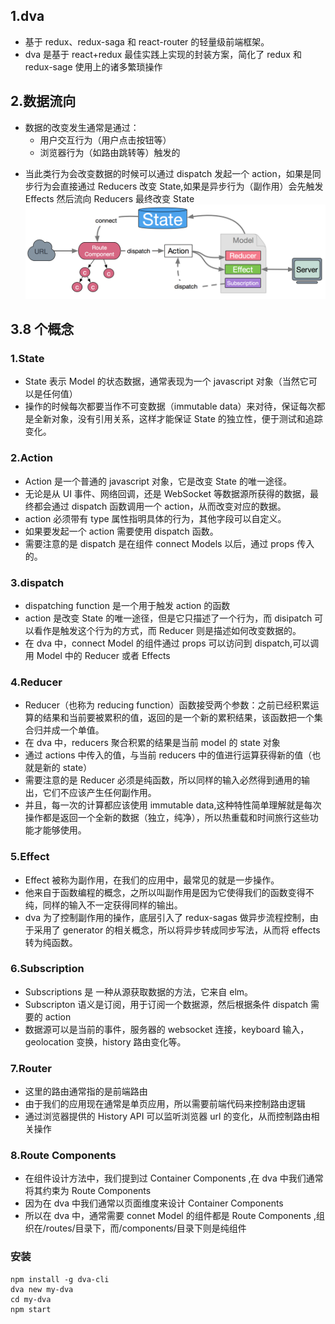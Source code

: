 ## 1.dva

* 基于 redux、redux-saga 和 react-router 的轻量级前端框架。
* dva 是基于 react+redux 最佳实践上实现的封装方案，简化了 redux 和 redux-sage 使用上的诸多繁琐操作

## 2.数据流向

* 数据的改变发生通常是通过：
  * 用户交互行为（用户点击按钮等）
  * 浏览器行为（如路由跳转等）触发的

- 当此类行为会改变数据的时候可以通过 dispatch 发起一个 action，如果是同步行为会直接通过 Reducers 改变 State,如果是异步行为（副作用）会先触发 Effects 然后流向 Reducers 最终改变 State
  ![Image text](./img/1.png)

## 3.8 个概念

### 1.State

* State 表示 Model 的状态数据，通常表现为一个 javascript 对象（当然它可以是任何值）
* 操作的时候每次都要当作不可变数据（immutable data）来对待，保证每次都是全新对象，没有引用关系，这样才能保证 State 的独立性，便于测试和追踪变化。

### 2.Action

* Action 是一个普通的 javascript 对象，它是改变 State 的唯一途径。
* 无论是从 UI 事件、网络回调，还是 WebSocket 等数据源所获得的数据，最终都会通过 dispatch 函数调用一个 action，从而改变对应的数据。
* action 必须带有 type 属性指明具体的行为，其他字段可以自定义。
* 如果要发起一个 action 需要使用 dispatch 函数。
* 需要注意的是 dispatch 是在组件 connect Models 以后，通过 props 传入的。

### 3.dispatch

* dispatching function 是一个用于触发 action 的函数
* action 是改变 State 的唯一途径，但是它只描述了一个行为，而 disipatch 可以看作是触发这个行为的方式，而 Reducer 则是描述如何改变数据的。
* 在 dva 中，connect Model 的组件通过 props 可以访问到 dispatch,可以调用 Model 中的 Reducer 或者 Effects

### 4.Reducer

* Reducer（也称为 reducing function）函数接受两个参数：之前已经积累运算的结果和当前要被累积的值，返回的是一个新的累积结果，该函数把一个集合归并成一个单值。
* 在 dva 中，reducers 聚合积累的结果是当前 model 的 state 对象
* 通过 actions 中传入的值，与当前 reducers 中的值进行运算获得新的值（也就是新的 state）
* 需要注意的是 Reducer 必须是纯函数，所以同样的输入必然得到通用的输出，它们不应该产生任何副作用。
* 并且，每一次的计算都应该使用 immutable data,这种特性简单理解就是每次操作都是返回一个全新的数据（独立，纯净），所以热重载和时间旅行这些功能才能够使用。

### 5.Effect

* Effect 被称为副作用，在我们的应用中，最常见的就是一步操作。
* 他来自于函数编程的概念，之所以叫副作用是因为它使得我们的函数变得不纯，同样的输入不一定获得同样的输出。
* dva 为了控制副作用的操作，底层引入了 redux-sagas 做异步流程控制，由于采用了 generator 的相关概念，所以将异步转成同步写法，从而将 effects 转为纯函数。

### 6.Subscription

* Subscriptions 是 一种从源获取数据的方法，它来自 elm。
* Subscripton 语义是订阅，用于订阅一个数据源，然后根据条件 dispatch 需要的 action
* 数据源可以是当前的事件，服务器的 websocket 连接，keyboard 输入，geolocation 变换，history 路由变化等。

### 7.Router

* 这里的路由通常指的是前端路由
* 由于我们的应用现在通常是单页应用，所以需要前端代码来控制路由逻辑
* 通过浏览器提供的 History API 可以监听浏览器 url 的变化，从而控制路由相关操作

### 8.Route Components

* 在组件设计方法中，我们提到过 Container Components ,在 dva 中我们通常将其约束为 Route Components
* 因为在 dva 中我们通常以页面维度来设计 Container Components
* 所以在 dva 中，通常需要 connet Model 的组件都是 Route Components ,组织在/routes/目录下，而/components/目录下则是纯组件
### 安装
```
npm install -g dva-cli
dva new my-dva
cd my-dva
npm start
```
